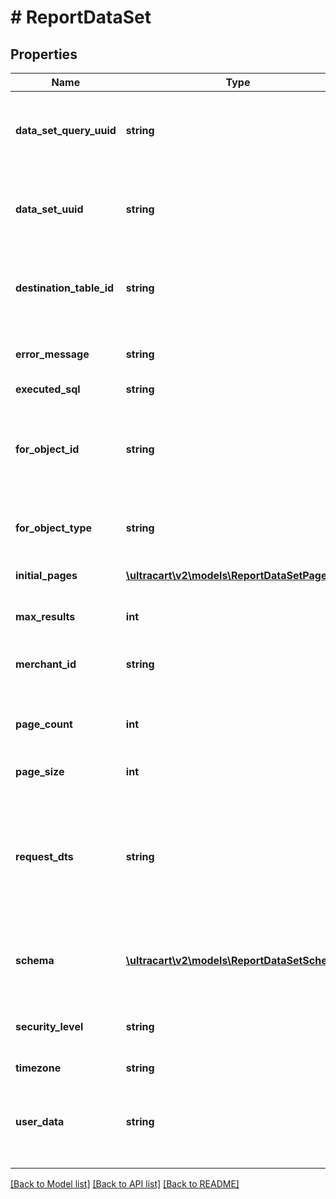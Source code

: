 # # ReportDataSet

## Properties

Name | Type | Description | Notes
------------ | ------------- | ------------- | -------------
**data_set_query_uuid** | **string** | A unique identifier assigned to the data set query that is returned. | [optional]
**data_set_uuid** | **string** | A unique identifier assigned to the data set that is returned. | [optional]
**destination_table_id** | **string** | The BigQuery destination table id that contains the result. | [optional]
**error_message** | **string** | Error message if the query failed. | [optional]
**executed_sql** | **string** |  | [optional]
**for_object_id** | **string** | An identifier that can be used to help match up the returned data set | [optional]
**for_object_type** | **string** | The type of object this data set is for | [optional]
**initial_pages** | [**\ultracart\v2\models\ReportDataSetPage[]**](ReportDataSetPage.md) | Initial pages returned in the dataset | [optional]
**max_results** | **int** | The total number of results | [optional]
**merchant_id** | **string** | Merchant that owns this data set | [optional]
**page_count** | **int** | The total number of pages in the result set | [optional]
**page_size** | **int** | The size of the pages | [optional]
**request_dts** | **string** | Date/Time of the client submitted the request.  Can be used to resolve out of order query completion results | [optional]
**schema** | [**\ultracart\v2\models\ReportDataSetSchema[]**](ReportDataSetSchema.md) | The schema associated with the data set. | [optional]
**security_level** | **string** | Security level this dataset was read from. | [optional]
**timezone** | **string** |  | [optional]
**user_data** | **string** | Any other data that needs to be returned with the response to help the UI | [optional]

[[Back to Model list]](../../README.md#models) [[Back to API list]](../../README.md#endpoints) [[Back to README]](../../README.md)
